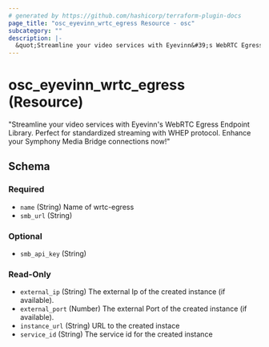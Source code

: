 ```yaml
---
# generated by https://github.com/hashicorp/terraform-plugin-docs
page_title: "osc_eyevinn_wrtc_egress Resource - osc"
subcategory: ""
description: |-
  &quot;Streamline your video services with Eyevinn&#39;s WebRTC Egress Endpoint Library. Perfect for standardized streaming with WHEP protocol. Enhance your Symphony Media Bridge connections now!&quot;
---
```


# osc_eyevinn_wrtc_egress (Resource)

&quot;Streamline your video services with Eyevinn&#39;s WebRTC Egress Endpoint Library. Perfect for standardized streaming with WHEP protocol. Enhance your Symphony Media Bridge connections now!&quot;



<!-- schema generated by tfplugindocs -->
## Schema

### Required

- `name` (String) Name of wrtc-egress
- `smb_url` (String)

### Optional

- `smb_api_key` (String)

### Read-Only

- `external_ip` (String) The external Ip of the created instance (if available).
- `external_port` (Number) The external Port of the created instance (if available).
- `instance_url` (String) URL to the created instace
- `service_id` (String) The service id for the created instance
